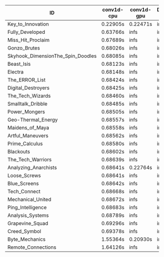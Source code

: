 |ID|conv1d-cpu|conv1d-gpu|DWSPConv2D-gpu|gemm-gpu|avg|
|-|-|-|-|-|-|
|Key_to_Innovation|0.22905s|0.22471s|infs|5.98773s|infs|
|Fully_Developed|0.63766s|infs|infs|6.06966s|infs|
|Miss_Hit_Proclaim|0.67689s|infs|infs|6.11711s|infs|
|Gonzo_Brutes|0.68026s|infs|infs|6.09629s|infs|
|Skyhook_DimensionThe_Spin_Doodles|0.68085s|infs|infs|6.15300s|infs|
|Beast_Isis|0.68123s|infs|infs|6.13554s|infs|
|Electra|0.68148s|infs|infs|6.12092s|infs|
|The_ERROR_List|0.68424s|infs|infs|6.14089s|infs|
|Digital_Destroyers|0.68425s|infs|infs|6.05790s|infs|
|The_Tech_Wizards|0.68460s|infs|infs|6.11887s|infs|
|Smalltalk_Dribble|0.68485s|infs|infs|6.36533s|infs|
|Power_Mongers|0.68505s|infs|infs|6.09192s|infs|
|Geo-Thermal_Energy|0.68557s|infs|infs|6.14405s|infs|
|Maidens_of_Maya|0.68558s|infs|infs|6.11930s|infs|
|Artful_Maneuvers|0.68562s|infs|infs|6.09864s|infs|
|Prime_Calculus|0.68580s|infs|infs|6.13175s|infs|
|Blackouts|0.68602s|infs|infs|6.12145s|infs|
|The_Tech_Warriors|0.68639s|infs|infs|6.15520s|infs|
|Analyzing_Anarchists|0.68641s|0.22764s|infs|6.04409s|infs|
|Loose_Screws|0.68641s|infs|infs|6.12044s|infs|
|Blue_Screens|0.68642s|infs|infs|6.12010s|infs|
|Tech_Connect|0.68668s|infs|infs|6.13806s|infs|
|Mechanical_United|0.68672s|infs|infs|6.14319s|infs|
|Ping_Intelligence|0.68683s|infs|infs|6.08011s|infs|
|Analysis_Systems|0.68789s|infs|infs|6.06244s|infs|
|Grapevine_Squad|0.69296s|infs|infs|6.06786s|infs|
|Creed_Symbol|0.69378s|infs|infs|6.08042s|infs|
|Byte_Mechanics|1.55364s|0.20930s|infs|6.14495s|infs|
|Remote_Connections|1.64126s|infs|infs|6.10111s|infs|
